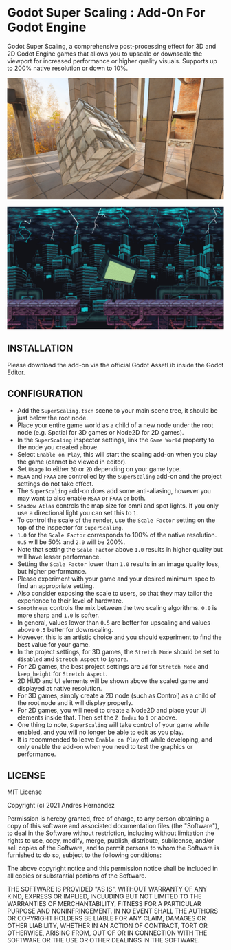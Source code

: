 # Godot Super Scaling : Add-On For Godot Engine

Godot Super Scaling, a comprehensive post-processing effect for 3D and 2D Godot Engine games that allows you to upscale or downscale the viewport for increased performance or higher quality visuals. Supports up to 200% native resolution or down to 10%.

![Screenshot](ScreenShots/Godot_Super_Scaling_3D.jpg)

![Screenshot](ScreenShots/Godot_Super_Scaling_2D.jpg)

## INSTALLATION

Please download the add-on via the official Godot AssetLib inside the Godot Editor.

## CONFIGURATION

* Add the `SuperScaling.tscn` scene to your main scene tree, it should be just below the root node.
* Place your entire game world as a child of a new node under the root node (e.g. Spatial for 3D games or Node2D for 2D games).
* In the `SuperScaling` inspector settings, link the `Game World` property to the node you created above.
* Select `Enable on Play`, this will start the scaling add-on when you play the game (cannot be viewed in editor).
* Set `Usage` to either `3D` or `2D` depending on your game type.
* `MSAA` and `FXAA` are controlled by the `SuperScaling` add-on and the project settings do not take effect.
* The `SuperScaling` add-on does add some anti-aliasing, however you may want to also enable `MSAA` or `FXAA` or both.
* `Shadow Atlas` controls the map size for omni and spot lights. If you only use a directional light you can set this to `1`.
* To control the scale of the render, use the `Scale Factor` setting on the top of the inspector for `SuperScaling`.
* `1.0` for the `Scale Factor` corresponds to 100% of the native resolution. `0.5` will be 50% and `2.0` will be 200%.
* Note that setting the `Scale Factor` above `1.0` results in higher quality but will have lesser performance.
* Setting the `Scale Factor` lower than `1.0` results in an image quality loss, but higher performance.
* Please experiment with your game and your desired minimum spec to find an appropriate setting.
* Also consider exposing the scale to users, so that they may tailor the experience to their level of hardware.
* `Smoothness` controls the mix between the two scaling algorithms. `0.0` is more sharp and `1.0` is softer.
* In general, values lower than `0.5` are better for upscaling and values above `0.5` better for downscaling.
* However, this is an artistic choice and you should experiment to find the best value for your game.
* In the project settings, for 3D games, the `Stretch Mode` should be set to `disabled` and `Stretch Aspect` to `ignore`.
* For 2D games, the best project settings are `2d` for `Stretch Mode` and `keep_height` for `Stretch Aspect`.
* 2D HUD and UI elements will be shown above the scaled game and displayed at native resolution.
* For 3D games, simply create a 2D node (such as Control) as a child of the root node and it will display properly.
* For 2D games, you will need to create a Node2D and place your UI elements inside that. Then set the `Z Index` to `1` or above.
* One thing to note, `SuperScaling` will take control of your game while enabled, and you will no longer be able to edit as you play.
* It is recommended to leave `Enable on Play` off while developing, and only enable the add-on when you need to test the graphics or performance.

## LICENSE

MIT License

Copyright (c) 2021 Andres Hernandez

Permission is hereby granted, free of charge, to any person obtaining a copy
of this software and associated documentation files (the "Software"), to deal
in the Software without restriction, including without limitation the rights
to use, copy, modify, merge, publish, distribute, sublicense, and/or sell
copies of the Software, and to permit persons to whom the Software is
furnished to do so, subject to the following conditions:

The above copyright notice and this permission notice shall be included in all
copies or substantial portions of the Software.

THE SOFTWARE IS PROVIDED "AS IS", WITHOUT WARRANTY OF ANY KIND, EXPRESS OR
IMPLIED, INCLUDING BUT NOT LIMITED TO THE WARRANTIES OF MERCHANTABILITY,
FITNESS FOR A PARTICULAR PURPOSE AND NONINFRINGEMENT. IN NO EVENT SHALL THE
AUTHORS OR COPYRIGHT HOLDERS BE LIABLE FOR ANY CLAIM, DAMAGES OR OTHER
LIABILITY, WHETHER IN AN ACTION OF CONTRACT, TORT OR OTHERWISE, ARISING FROM,
OUT OF OR IN CONNECTION WITH THE SOFTWARE OR THE USE OR OTHER DEALINGS IN THE
SOFTWARE.
